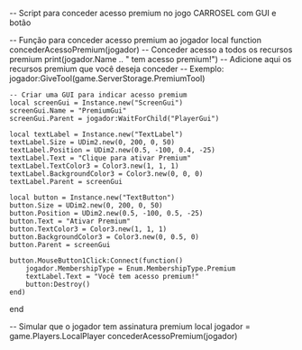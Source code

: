 -- Script para conceder acesso premium no jogo CARROSEL com GUI e botão

-- Função para conceder acesso premium ao jogador
local function concederAcessoPremium(jogador)
    -- Conceder acesso a todos os recursos premium
    print(jogador.Name .. " tem acesso premium!")
    -- Adicione aqui os recursos premium que você deseja conceder
    -- Exemplo: jogador:GiveTool(game.ServerStorage.PremiumTool)
    
    -- Criar uma GUI para indicar acesso premium
    local screenGui = Instance.new("ScreenGui")
    screenGui.Name = "PremiumGui"
    screenGui.Parent = jogador:WaitForChild("PlayerGui")
    
    local textLabel = Instance.new("TextLabel")
    textLabel.Size = UDim2.new(0, 200, 0, 50)
    textLabel.Position = UDim2.new(0.5, -100, 0.4, -25)
    textLabel.Text = "Clique para ativar Premium"
    textLabel.TextColor3 = Color3.new(1, 1, 1)
    textLabel.BackgroundColor3 = Color3.new(0, 0, 0)
    textLabel.Parent = screenGui
    
    local button = Instance.new("TextButton")
    button.Size = UDim2.new(0, 200, 0, 50)
    button.Position = UDim2.new(0.5, -100, 0.5, -25)
    button.Text = "Ativar Premium"
    button.TextColor3 = Color3.new(1, 1, 1)
    button.BackgroundColor3 = Color3.new(0, 0.5, 0)
    button.Parent = screenGui
    
    button.MouseButton1Click:Connect(function()
        jogador.MembershipType = Enum.MembershipType.Premium
        textLabel.Text = "Você tem acesso premium!"
        button:Destroy()
    end)
end

-- Simular que o jogador tem assinatura premium
local jogador = game.Players.LocalPlayer
concederAcessoPremium(jogador)

